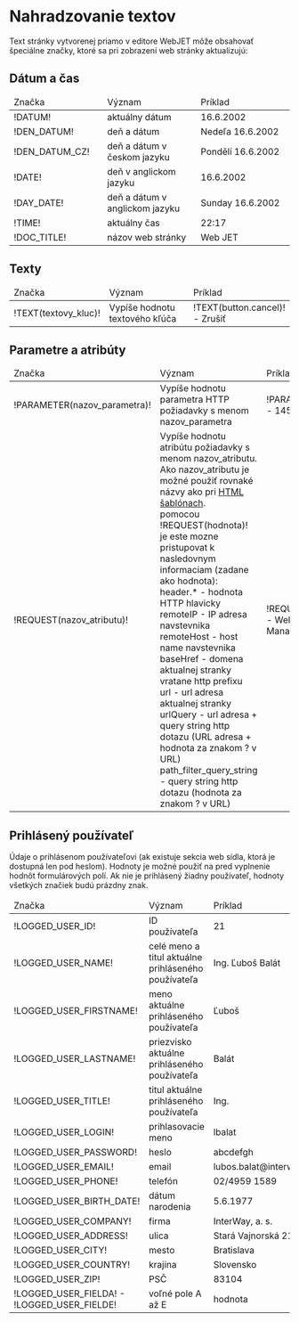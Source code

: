 # Nahradzovanie textov

Text stránky vytvorenej priamo v editore WebJET môže obsahovať špeciálne značky, ktoré sa pri zobrazení web stránky aktualizujú:

## Dátum a čas

<table width="100%" class="ramikTable">
<thead>
	<tr>
		<td width="33%" class="head">Značka</td>
		<td width="33%" class="head">Význam</td>
		<td width="33%" class="head">Príklad</td>
	</tr>
</thead>
<tbody>
	<tr>
		<td class="t_body">!DATUM!</td>
		<td class="t_body">aktuálny dátum</td>
		<td class="t_body">16.6.2002</td>
	</tr>
	<tr>
		<td class="t_body">!DEN_DATUM!</td>
		<td class="t_body">deň a dátum</td>
		<td class="t_body">Nedeľa 16.6.2002</td>
	</tr>
	<tr>
		<td class="t_body">!DEN_DATUM_CZ!</td>
		<td class="t_body">deň a dátum v českom jazyku</td>
		<td class="t_body">Pondělí 16.6.2002</td>
	</tr>
	<tr>
		<td class="t_body">!DATE!</td>
		<td class="t_body">deň v anglickom jazyku</td>
		<td class="t_body">16.6.2002</td>
	</tr>
	<tr>
		<td class="t_body">!DAY_DATE!</td>
		<td class="t_body">deň a dátum v anglickom jazyku</td>
		<td class="t_body">Sunday 16.6.2002</td>
	</tr>
	<tr>
		<td class="t_body">!TIME!</td>
		<td class="t_body">aktuálny čas</td>
		<td class="t_body">22:17</td>
	</tr>
	<tr>
		<td class="t_body">!DOC_TITLE!</td>
		<td class="t_body">názov web stránky</td>
		<td class="t_body">Web JET</td>
	</tr>
</tbody>
</table>

## Texty

<table width="100%" class="ramikTable">
	<thead>
	<tr>
		<td width="33%" class="head">Značka</td>
		<td width="33%" class="head">Význam</td>
		<td width="33%" class="head">Príklad</td>
	</tr>
	</thead>
	<tbody>
	<tr>
		<td class="t_body">!TEXT(textovy_kluc)!</td>
		<td class="t_body">Vypíše hodnotu textového kľúča</td>
		<td class="t_body">!TEXT(button.cancel)! - Zrušiť</td>
	</tr>
	</tbody>
</table>

## Parametre a atribúty

<table width="100%" class="ramikTable">
<thead>
	<tr>
		<td width="33%" class="head">Značka</td>
		<td width="33%" class="head">Význam</td>
		<td width="33%" class="head">Príklad</td>
	</tr>
</thead>
<tbody>
<tr>
		<td class="t_body">!PARAMETER(nazov_parametra)!</td>
		<td class="t_body">Vypíše hodnotu parametra HTTP požiadavky s menom nazov_parametra</td>
		<td class="t_body">!PARAMETER(docid)! - 145</td>
	</tr>
	<tr>
		<td class="t_body">!REQUEST(nazov_atributu)!</td>
		<td class="t_body">Vypíše hodnotu atribútu požiadavky s menom nazov_atributu. Ako nazov_atributu je možné použiť rovnaké názvy ako pri <a href='dynamic_tags.jsp'>HTML šablónach</a>.
			<br/>
			pomocou !REQUEST(hodnota)! je este mozne pristupovat k nasledovnym informaciam (zadane ako hodnota):
			<br/>
			header.* - hodnota HTTP hlavicky<br/>
			remoteIP - IP adresa navstevnika<br/>
			remoteHost - host name navstevnika<br/>
			baseHref - domena aktualnej stranky vratane http prefixu<br/>
			url - url adresa aktualnej stranky<br/>
			urlQuery - url adresa + query string http dotazu (URL adresa + hodnota za znakom ? v URL)<br/>
			path_filter_query_string - query string http dotazu (hodnota za znakom ? v URL)<br/>
		</td>
		<td class="t_body">!REQUEST(doc_title)! - WebJET Content Management</td>
	</tr>
</tbody>
</table>

## Prihlásený používateľ

Údaje o prihlásenom používateľovi (ak existuje sekcia web sídla, ktorá je dostupná len pod heslom).
Hodnoty je možné použiť na pred vyplnenie hodnôt formulárových polí. Ak nie je prihlásený žiadny používateľ, hodnoty všetkých značiek budú prázdny znak.

<table width="100%" class="ramikTable">
<thead>
	<tr>
		<td width="33%" class="head">Značka</td>
		<td width="33%" class="head">Význam</td>
		<td width="33%" class="head">Príklad</td>
	</tr>
</thead>
<tbody>
	<tr>
		<td class="t_body">!LOGGED_USER_ID!</td>
		<td class="t_body">ID používateľa</td>
		<td class="t_body">21</td>
	</tr>
	<tr>
		<td class="t_body">!LOGGED_USER_NAME!</td>
		<td class="t_body">celé meno a titul aktuálne prihláseného používateľa</td>
		<td class="t_body">Ing. Ľuboš Balát</td>
	</tr>
	<tr>
		<td class="t_body">!LOGGED_USER_FIRSTNAME!</td>
		<td class="t_body">meno aktuálne prihláseného používateľa</td>
		<td class="t_body">Ľuboš</td>
	</tr>
	<tr>
		<td class="t_body">!LOGGED_USER_LASTNAME!</td>
		<td class="t_body">priezvisko aktuálne prihláseného používateľa</td>
		<td class="t_body">Balát</td>
	</tr>
	<tr>
		<td class="t_body">!LOGGED_USER_TITLE!</td>
		<td class="t_body">titul aktuálne prihláseného používateľa</td>
		<td class="t_body">Ing.</td>
	</tr>
	<tr>
		<td class="t_body">!LOGGED_USER_LOGIN!</td>
		<td class="t_body">prihlasovacie meno</td>
		<td class="t_body">lbalat</td>
	</tr>
	<tr>
		<td class="t_body" nowrap="nowrap">!LOGGED_USER_PASSWORD!</td>
		<td class="t_body">heslo</td>
		<td class="t_body">abcdefgh</td>
	</tr>
	<tr>
		<td class="t_body">!LOGGED_USER_EMAIL!</td>
		<td class="t_body">email</td>
		<td class="t_body">lubos.balat@interway.sk</td>
	</tr>
	<tr>
		<td class="t_body">!LOGGED_USER_PHONE!</td>
		<td class="t_body">telefón</td>
		<td class="t_body">02/4959 1589</td>
	</tr>
	<tr>
		<td class="t_body" nowrap="nowrap">!LOGGED_USER_BIRTH_DATE!</td>
		<td class="t_body">dátum narodenia</td>
		<td class="t_body">5.6.1977</td>
	</tr>
	<tr>
		<td class="t_body">!LOGGED_USER_COMPANY!</td>
		<td class="t_body">firma</td>
		<td class="t_body">InterWay, a. s.</td>
	</tr>
	<tr>
		<td class="t_body">!LOGGED_USER_ADDRESS!</td>
		<td class="t_body">ulica</td>
		<td class="t_body">Stará Vajnorská 21</td>
	</tr>
	<tr>
		<td class="t_body">!LOGGED_USER_CITY!</td>
		<td class="t_body">mesto</td>
		<td class="t_body">Bratislava</td>
	</tr>
	<tr>
		<td class="t_body">!LOGGED_USER_COUNTRY!</td>
		<td class="t_body">krajina</td>
		<td class="t_body">Slovensko</td>
	</tr>
	<tr>
		<td class="t_body">!LOGGED_USER_ZIP!</td>
		<td class="t_body">PSČ</td>
		<td class="t_body">83104</td>
	</tr>
	<tr>
		<td class="t_body">!LOGGED_USER_FIELDA! - !LOGGED_USER_FIELDE!</td>
		<td class="t_body">voľné pole A až E</td>
		<td class="t_body">hodnota</td>
	</tr>
</tbody>
</table>
